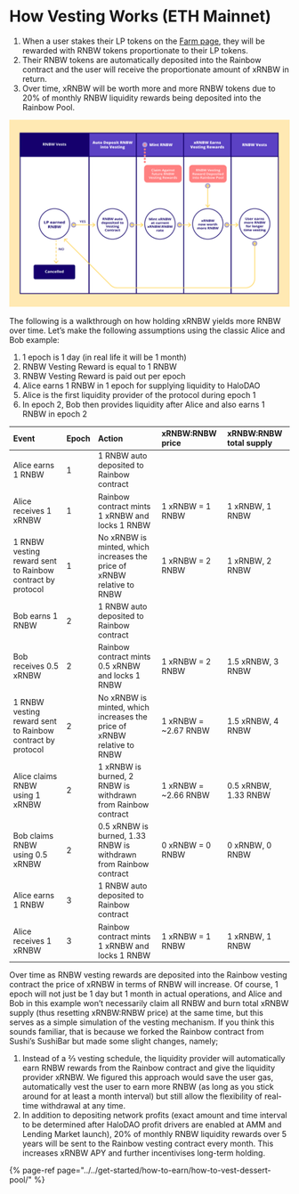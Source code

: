 # How Vesting Works \(ETH Mainnet\)

1. When a user stakes their LP tokens on the [Farm page](https://app.halodao.com), they will be rewarded with RNBW tokens proportionate to their LP tokens. 
2. Their RNBW tokens are automatically deposited into the Rainbow contract and the user will receive the proportionate amount of xRNBW in return.
3. Over time, xRNBW will be worth more and more RNBW tokens due to 20% of monthly RNBW liquidity rewards being deposited into the Rainbow Pool. 

![](../../.gitbook/assets/protocol-overview%20%281%29.png)

The following is a walkthrough on how holding xRNBW yields more RNBW over time. Let’s make the following assumptions using the classic Alice and Bob example:

1. 1 epoch is 1 day \(in real life it will be 1 month\)
2. RNBW Vesting Reward is equal to 1 RNBW
3. RNBW Vesting Reward is paid out per epoch
4. Alice earns 1 RNBW in 1 epoch for supplying liquidity to HaloDAO
5. Alice is the first liquidity provider of the protocol during epoch 1
6. In epoch 2, Bob then provides liquidity after Alice and also earns 1 RNBW in epoch 2

| Event | Epoch | Action | xRNBW:RNBW price | xRNBW:RNBW total supply |
| :--- | :--- | :--- | :--- | :--- |
| Alice earns 1 RNBW | 1 | 1 RNBW auto deposited to Rainbow contract |  |  |
| Alice receives 1 xRNBW | 1 | Rainbow contract mints 1 xRNBW and locks 1 RNBW | 1 xRNBW = 1 RNBW | 1 xRNBW, 1 RNBW |
| 1 RNBW vesting reward sent to Rainbow contract by protocol | 1 | No xRNBW is minted, which increases the price of xRNBW relative to RNBW | 1 xRNBW = 2 RNBW | 1 xRNBW, 2 RNBW |
| Bob earns 1 RNBW | 2 | 1 RNBW auto deposited to Rainbow contract |  |  |
| Bob receives 0.5 xRNBW | 2 | Rainbow contract mints 0.5 xRNBW and locks 1 RNBW | 1 xRNBW = 2 RNBW | 1.5 xRNBW, 3 RNBW |
| 1 RNBW vesting reward sent to Rainbow contract by protocol | 2 | No xRNBW is minted, which increases the price of xRNBW relative to RNBW | 1 xRNBW = ~2.67 RNBW | 1.5 xRNBW, 4 RNBW |
| Alice claims RNBW using 1 xRNBW | 2 | 1 xRNBW is burned, 2 RNBW is withdrawn from Rainbow contract | 1 xRNBW = ~2.66 RNBW | 0.5 xRNBW, 1.33 RNBW |
| Bob claims RNBW using 0.5 xRNBW | 2 | 0.5 xRNBW is burned, 1.33 RNBW is withdrawn from Rainbow contract | 0 xRNBW = 0 RNBW | 0 xRNBW, 0 RNBW |
| Alice earns 1 RNBW | 3 | 1 RNBW auto deposited to Rainbow contract |  |  |
| Alice receives 1 xRNBW | 3 | Rainbow contract mints 1 xRNBW and locks 1 RNBW | 1 xRNBW = 1 RNBW | 1 xRNBW, 1 RNBW |

Over time as RNBW vesting rewards are deposited into the Rainbow vesting contract the price of xRNBW in terms of RNBW will increase. Of course, 1 epoch will not just be 1 day but 1 month in actual operations, and Alice and Bob in this example won’t necessarily claim all RNBW and burn total xRNBW supply \(thus resetting xRNBW:RNBW price\) at the same time,  but this serves as a simple simulation of the vesting mechanism. If you think this sounds familiar, that is because we forked the Rainbow contract from Sushi’s SushiBar but made some slight changes, namely;

1. Instead of a ⅔ vesting schedule, the liquidity provider will automatically earn RNBW rewards from the Rainbow contract and give the liquidity provider xRNBW. We figured this approach would save the user gas, automatically vest the user to earn more RNBW \(as long as you stick around for at least a month interval\) but still allow the flexibility of real-time withdrawal at any time.
2. In addition to depositing network profits \(exact amount and time interval to be determined after HaloDAO profit drivers are enabled at AMM and Lending Market launch\), 20% of monthly RNBW liquidity rewards over 5 years will be sent to the Rainbow vesting contract every month. This increases xRNBW APY and further incentivises long-term holding.

{% page-ref page="../../get-started/how-to-earn/how-to-vest-dessert-pool/" %}



